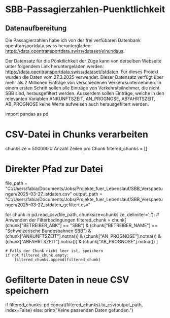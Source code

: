# SBB-Passagierzahlen-Puenktlichkeit

## Datenaufbereitung

Die Passagierzahlen habe ich von der frei verfübaren Datenbank opentransportdata.swiss heruntergladen: https://data.opentransportdata.swiss/dataset/einundaus.

Der Datensatz für die Pönktlichkeit der Züge kann von derselben Webseite unter folgendem Link heruntergeladen werden: https://data.opentransportdata.swiss/dataset/istdaten. Für dieses Projekt wurden die Daten vom 27.3.2025 verwendet.
Dieser Datensatz verfügt über mehr als 2 Millionen Einträge von verschiedenen Verkehrsunternehmen. In einem ersten Schritt sollen alle Einträge von Verkehrsteilnehmer, die nicht SBB sind, herausgefiltert werden. Ausserdem sollen Einträge, welche in den relevanten Variablen
ANKUNFTSZEIT, AN_PROGNOSE, ABFAHRTSZEIT, AB_PROGNOSE keine Werte aufweisen auch herausgefiltert werden. 


import pandas as pd

# CSV-Datei in Chunks verarbeiten
chunksize = 500000  # Anzahl Zeilen pro Chunk
filtered_chunks = []

# Direkter Pfad zur Datei
file_path = "C:/Users/fabia/Documents/Jobs/Projekte_fuer_Lebenslauf/SBB_Verspaetungen/2025-03-27_istdaten.csv"
output_path = "C:/Users/fabia/Documents/Jobs/Projekte_fuer_Lebenslauf/SBB_Verspaetungen/2025-03-27_istdaten_gefiltert.csv"

for chunk in pd.read_csv(file_path, chunksize=chunksize, delimiter=';'):
    # Anwenden der Filterbedingungen
    filtered_chunk = chunk[
        (chunk["BETREIBER_ABK"] == "SBB") &
        (chunk["BETREIBER_NAME"] == "Schweizerische Bundesbahnen SBB") &
        (chunk["ANKUNFTSZEIT"].notna()) &
        (chunk["AN_PROGNOSE"].notna()) &
        (chunk["ABFAHRTSZEIT"].notna()) &
        (chunk["AB_PROGNOSE"].notna())
    ]
    
    # Falls der Chunk nicht leer ist, speichern
    if not filtered_chunk.empty:
        filtered_chunks.append(filtered_chunk)

# Gefilterte Daten in neue CSV speichern
if filtered_chunks:
    pd.concat(filtered_chunks).to_csv(output_path, index=False)
else:
    print("Keine passenden Daten gefunden.")

